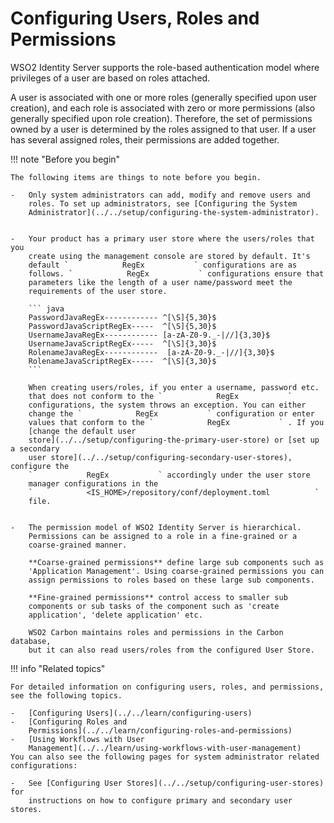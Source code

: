# Configuring Users, Roles and Permissions

WSO2 Identity Server supports the role-based authentication model where
privileges of a user are based on roles attached.

A user is associated with one or more roles (generally specified upon
user creation), and each role is associated with zero or more
permissions (also generally specified upon role creation). Therefore,
the set of permissions owned by a user is determined by the roles
assigned to that user. If a user has several assigned roles, their
permissions are added together.

!!! note "Before you begin"

    The following items are things to note before you begin.

    -   Only system administrators can add, modify and remove users and
        roles. To set up administrators, see [Configuring the System
        Administrator](../../setup/configuring-the-system-administrator).  
        

    -   Your product has a primary user store where the users/roles that you
        create using the management console are stored by default. It's
        default `            RegEx           ` configurations are as
        follows. `            RegEx           ` configurations ensure that
        parameters like the length of a user name/password meet the
        requirements of the user store.

        ``` java
        PasswordJavaRegEx------------ ^[\S]{5,30}$
        PasswordJavaScriptRegEx-----  ^[\S]{5,30}$
        UsernameJavaRegEx------------ [a-zA-Z0-9._-|//]{3,30}$
        UsernameJavaScriptRegEx-----  ^[\S]{3,30}$
        RolenameJavaRegEx------------  [a-zA-Z0-9._-|//]{3,30}$
        RolenameJavaScriptRegEx-----  ^[\S]{3,30}$
        ```

        When creating users/roles, if you enter a username, password etc.
        that does not conform to the `            RegEx           `
        configurations, the system throws an exception. You can either
        change the `            RegEx           ` configuration or enter
        values that conform to the `            RegEx           ` . If you
        [change the default user
        store](../../setup/configuring-the-primary-user-store) or [set up a secondary
        user store](../../setup/configuring-secondary-user-stores), configure the
        `            RegEx           ` accordingly under the user store
        manager configurations in the
        `            <IS_HOME>/repository/conf/deployment.toml          `
        file.  
        

    -   The permission model of WSO2 Identity Server is hierarchical.
        Permissions can be assigned to a role in a fine-grained or a
        coarse-grained manner.

        **Coarse-grained permissions** define large sub components such as
        'Application Management'. Using coarse-grained permissions you can
        assign permissions to roles based on these large sub components.

        **Fine-grained permissions** control access to smaller sub
        components or sub tasks of the component such as 'create
        application', 'delete application' etc.

        WSO2 Carbon maintains roles and permissions in the Carbon database,
        but it can also read users/roles from the configured User Store.

!!! info "Related topics"

    For detailed information on configuring users, roles, and permissions,
    see the following topics.

    -   [Configuring Users](../../learn/configuring-users)
    -   [Configuring Roles and
        Permissions](../../learn/configuring-roles-and-permissions)
    -   [Using Workflows with User
        Management](../../learn/using-workflows-with-user-management)
    You can also see the following pages for system administrator related
    configurations:

    -   See [Configuring User Stores](../../setup/configuring-user-stores) for
        instructions on how to configure primary and secondary user stores.
